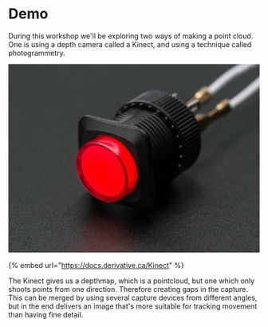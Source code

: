 # Demo

During this workshop we'll be exploring two ways of making a point cloud. One is using a depth camera called a Kinect, and using a technique called photogrammetry.

![](../../../.gitbook/assets/image%20%2835%29.png)

{% embed url="https://docs.derivative.ca/Kinect" %}

The Kinect gives us a depthmap, which is a pointcloud, but one which only shoots points from one direction. Therefore creating gaps in the capture. This can be merged by using several capture devices from different angles, but in the end delivers an image that's more suitable for tracking movement than having fine detail.

